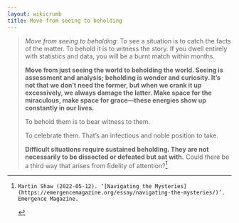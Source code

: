 ```yaml
---
layout: wikicrumb 
title: Move from seeing to beholding
---
```


> *Move from seeing to beholding*: To see a situation is to catch the facts of the matter. To behold it is to witness the story. If you dwell entirely with statistics and data, you will be a burnt match within months. 
> 
> **Move from just seeing the world to beholding the world. Seeing is assessment and analysis; beholding is wonder and curiosity. It’s not that we don’t need the former, but when we crank it up excessively, we always damage the latter. Make space for the miraculous, make space for grace—these energies show up constantly in our lives.** 
> 
> To behold them is to bear witness to them. 
> 
> To celebrate them. That’s an infectious and noble position to take. 
> 
> **Difficult situations require sustained beholding. They are not necessarily to be dissected or defeated but sat with.** Could there be a third way that arises from fidelity of attention?[^1]

[^1]:    Martin Shaw (2022-05-12). ‘[Navigating the Mysteries](https://emergencemagazine.org/essay/navigating-the-mysteries/)’. Emergence Magazine.